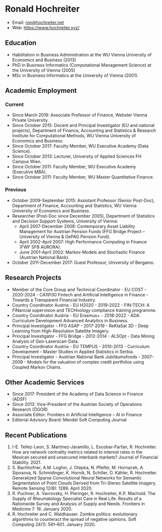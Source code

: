 # Ronald Hochreiter

- Email: ron@hochreiter.net
- Web: https://www.hochreiter.xyz/

## Education

- Habilitation in Business Administration at the WU Vienna University of Economics and Business (2013)
- PhD in Business Informatics (Computational Management Science) at the University of Vienna (2005)
- MSc in Business Informatics at the University of Vienna (2001).

## Academic Employment

### Current

- Since March 2019: Associate Professor of Finance, Webster Vienna Private University.
- Since October 2015: Docent and Principal Investigator (EU and national projects), Department of Finance, Accounting and Statistics & Research Institute for Computational Methods, WU Vienna University of Economics and Business.
- Since October 2017: Faculty Member, WU Executive Academy (Data Science).
- Since October 2013: Lecturer, University of Applied Sciences FH Campus Wien.
- Since October 2011: Faculty Member, WU Executive Academy (Executive MBA).
- Since October 2011: Faculty Member, WU Master Quantitative Finance.

### Previous

- October 2009-September 2015: Assistant Professor (Senior Post-Doc), Department of Finance, Accounting and Statistics, WU Vienna University of Economics and Business.
- Researcher (Post-Doc since December 2005), Department of Statistics and Decision Support Systems, University of Vienna:
    - April 2007-December 2008: Contemporary Asset Liability Management for Austrian Pension Funds (FFG Bridge Project – University of Vienna & OePAG Pension Fund).
    - April 2002-April 2007: High Performance Computing in Finance (FWF SFB AURORA).
    - June 2001-April 2002: Markov-Models and Stochastic Finance (Austrian National Bank).
- October 2011-December 2017: Guest Professor, University of Bergamo.

## Research Projects

- Member of the Core Group and Technical Coordinator - EU COST - 2020-2024 - CA19130 Fintech and Artificial Intelligence in Finance - Towards a Transparent Financial Industry.
- Country Coordinator Austria - EU H2020 - 2019-2022 - FIN-TECH: A FINancial supervision and TECHnology compliance training programme.
- Country Coordinator Austria - EU Erasmus+ - 2018-2022 - ADA: Curriculum Development Advanced Analytics in Business.
- Principal Investigator - FFG ASAP - 2017-2019 - ReKlaSat 3D - Deep Learning from High-Resolution Satellite Imagery.
- Principal Investigator - FFG Bridge - 2012-2014 - ALSOpt - Data Mining Analysis of Geo-Laserscan-Data.
- Country Coordinator Austria - EU TEMPUS - 2010-2013 - Curriculum Development - Master Studies in Applied Statistics in Serbia.
- Principal Investigator - Austrian National Bank Jubiläumsfonds - 2007-2009 - Models for the valuation of complex credit portfolios using Coupled Markov Chains.

## Other Academic Services

- Since 2017: President of the Academy of Data Science in Finance (ADSF)
- Since 2013: Vice-President of the Austrian Society of Operations Research (ÖGOR)
- Associate Editor: Frontiers in Artificial Intelligence – AI in Finance
- Editorial Advisory Board: Mendel Soft Computing Journal

## Recent Publications

1. I-E. Tellez-Leon, S. Martinez-Jaramillo, L. Escobar-Farfan, R. Hochreiter. How are network centrality metrics related to interest rates in the Mexican secured and unsecured interbank markets? Journal of Financial Stability. 2021.
1. S. Bachhofner, A.M. Loghin, J. Otepka, N. Pfeifer, M. Hornacek, A. Siposova, N. Schmidinger, K. Hornik, N. Schiller, O. Kähler, R. Hochreiter. Generalized Sparse Convolutional Neural Networks for Semantic Segmentation of Point Clouds Derived from Tri-Stereo Satellite Imagery. Remote Sensing 12(8): 1289. April 2020.
1. R. Puchner, A. Vavrovsky, H. Pieringer, R. Hochreiter, K.P. Machold. The Supply of Rheumatology Specialist Care in Real Life. Results of a Nationwide Survey and Analysis of Supply and Needs. Frontiers in Medicine 7: 16. January 2020.
1. R. Hochreiter and C. Waldhauser. Zombie politics: evolutionary algorithms to counteract the spread of negative opinions. Soft Computing 24(1): 591–601. January 2020.
